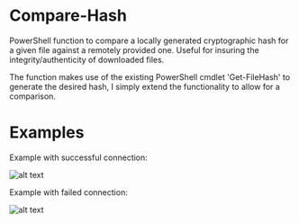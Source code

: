 # Compare-Hash
PowerShell function to compare a locally generated cryptographic hash for a given file against a remotely provided one. Useful for insuring the integrity/authenticity of downloaded files.

The function makes use of the existing PowerShell cmdlet 'Get-FileHash' to generate the desired hash, I simply extend the functionality to allow for a comparison.

# Examples
Example with successful connection:

![alt text](https://user-images.githubusercontent.com/17046773/29732377-40ae0676-89e0-11e7-910b-41135ba6b83e.png "Example with successful connection")

Example with failed connection:

![alt text](https://user-images.githubusercontent.com/17046773/29732474-b14859fe-89e0-11e7-9902-414a256fef98.png "Example with failed connection")
